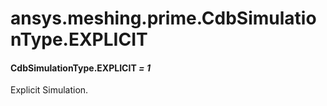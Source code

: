 # ansys.meshing.prime.CdbSimulationType.EXPLICIT



#### CdbSimulationType.EXPLICIT *= 1*

Explicit Simulation.

<!-- !! processed by numpydoc !! -->
